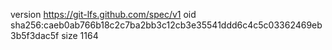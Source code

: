 version https://git-lfs.github.com/spec/v1
oid sha256:caeb0ab766b18c2c7ba2bb3c12cb3e35541ddd6c4c5c03362469eb3b5f3dac5f
size 1164
